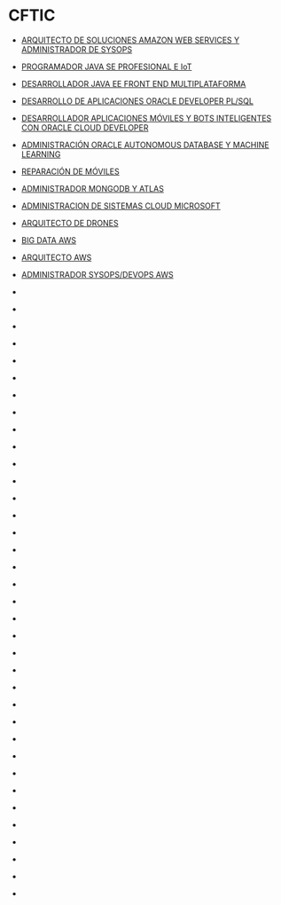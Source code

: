 # CFTIC

* [ARQUITECTO DE SOLUCIONES AMAZON WEB
SERVICES Y ADMINISTRADOR DE SYSOPS](https://sede.sepe.gob.es/es/portaltrabaja/resources/pdf/especialidades/IFCT47.pdf)

* [PROGRAMADOR JAVA SE PROFESIONAL E IoT](https://sede.sepe.gob.es/es/portaltrabaja/resources/pdf/especialidades/IFCT48.pdf)

* [DESARROLLADOR JAVA EE FRONT END
MULTIPLATAFORMA](https://sede.sepe.gob.es/es/portaltrabaja/resources/pdf/especialidades/IFCT49.pdf)

* [DESARROLLO DE APLICACIONES ORACLE
DEVELOPER PL/SQL](https://sede.sepe.gob.es/es/portaltrabaja/resources/pdf/especialidades/IFCT50.pdf)

* [DESARROLLADOR APLICACIONES MÓVILES Y
BOTS INTELIGENTES CON ORACLE CLOUD
DEVELOPER](https://sede.sepe.gob.es/es/portaltrabaja/resources/pdf/especialidades/IFCT51.pdf)

* [ADMINISTRACIÓN ORACLE AUTONOMOUS
DATABASE Y MACHINE LEARNING](https://sede.sepe.gob.es/es/portaltrabaja/resources/pdf/especialidades/IFCT52.pdf)

* [REPARACIÓN DE MÓVILES](https://sede.sepe.gob.es/es/portaltrabaja/resources/pdf/especialidades/IFCT57.pdf)

* [ADMINISTRADOR MONGODB Y ATLAS](https://sede.sepe.gob.es/es/portaltrabaja/resources/pdf/especialidades/IFCT64.pdf)

* [ADMINISTRACION DE SISTEMAS CLOUD
MICROSOFT](https://sede.sepe.gob.es/es/portaltrabaja/resources/pdf/especialidades/IFCT70.pdf)

* [ARQUITECTO DE DRONES](https://sede.sepe.gob.es/es/portaltrabaja/resources/pdf/especialidades/IFCT71.pdf)

* [BIG DATA AWS](https://sede.sepe.gob.es/es/portaltrabaja/resources/pdf/especialidades/IFCT74.pdf)

* [ARQUITECTO AWS](https://sede.sepe.gob.es/es/portaltrabaja/resources/pdf/especialidades/IFCT75.pdf)

* [ADMINISTRADOR SYSOPS/DEVOPS AWS](https://sede.sepe.gob.es/es/portaltrabaja/resources/pdf/especialidades/IFCT76.pdf)

* [](https://sede.sepe.gob.es/es/portaltrabaja/resources/pdf/especialidades/IFCT.pdf)

* [](https://sede.sepe.gob.es/es/portaltrabaja/resources/pdf/especialidades/IFCT.pdf)

* [](https://sede.sepe.gob.es/es/portaltrabaja/resources/pdf/especialidades/IFCT.pdf)

* [](https://sede.sepe.gob.es/es/portaltrabaja/resources/pdf/especialidades/IFCT.pdf)

* [](https://sede.sepe.gob.es/es/portaltrabaja/resources/pdf/especialidades/IFCT.pdf)

* [](https://sede.sepe.gob.es/es/portaltrabaja/resources/pdf/especialidades/IFCT.pdf)

* [](https://sede.sepe.gob.es/es/portaltrabaja/resources/pdf/especialidades/IFCT.pdf)

* [](https://sede.sepe.gob.es/es/portaltrabaja/resources/pdf/especialidades/IFCT.pdf)

* [](https://sede.sepe.gob.es/es/portaltrabaja/resources/pdf/especialidades/IFCT.pdf)

* [](https://sede.sepe.gob.es/es/portaltrabaja/resources/pdf/especialidades/IFCT.pdf)

* [](https://sede.sepe.gob.es/es/portaltrabaja/resources/pdf/especialidades/IFCT.pdf)

* [](https://sede.sepe.gob.es/es/portaltrabaja/resources/pdf/especialidades/IFCT.pdf)

* [](https://sede.sepe.gob.es/es/portaltrabaja/resources/pdf/especialidades/IFCT.pdf)

* [](https://sede.sepe.gob.es/es/portaltrabaja/resources/pdf/especialidades/IFCT.pdf)

* [](https://sede.sepe.gob.es/es/portaltrabaja/resources/pdf/especialidades/IFCT.pdf)

* [](https://sede.sepe.gob.es/es/portaltrabaja/resources/pdf/especialidades/IFCT.pdf)

* [](https://sede.sepe.gob.es/es/portaltrabaja/resources/pdf/especialidades/IFCT.pdf)

* [](https://sede.sepe.gob.es/es/portaltrabaja/resources/pdf/especialidades/IFCT.pdf)

* [](https://sede.sepe.gob.es/es/portaltrabaja/resources/pdf/especialidades/IFCT.pdf)

* [](https://sede.sepe.gob.es/es/portaltrabaja/resources/pdf/especialidades/IFCT.pdf)

* [](https://sede.sepe.gob.es/es/portaltrabaja/resources/pdf/especialidades/IFCT.pdf)

* [](https://sede.sepe.gob.es/es/portaltrabaja/resources/pdf/especialidades/IFCT.pdf)

* [](https://sede.sepe.gob.es/es/portaltrabaja/resources/pdf/especialidades/IFCT.pdf)

* [](https://sede.sepe.gob.es/es/portaltrabaja/resources/pdf/especialidades/IFCT.pdf)
* [](https://sede.sepe.gob.es/es/portaltrabaja/resources/pdf/especialidades/IFCT.pdf)

* [](https://sede.sepe.gob.es/es/portaltrabaja/resources/pdf/especialidades/IFCT.pdf)

* [](https://sede.sepe.gob.es/es/portaltrabaja/resources/pdf/especialidades/IFCT.pdf)

* [](https://sede.sepe.gob.es/es/portaltrabaja/resources/pdf/especialidades/IFCT.pdf)
* [](https://sede.sepe.gob.es/es/portaltrabaja/resources/pdf/especialidades/IFCT.pdf)

* [](https://sede.sepe.gob.es/es/portaltrabaja/resources/pdf/especialidades/IFCT.pdf)

* [](https://sede.sepe.gob.es/es/portaltrabaja/resources/pdf/especialidades/IFCT.pdf)

* [](https://sede.sepe.gob.es/es/portaltrabaja/resources/pdf/especialidades/IFCT.pdf)
* [](https://sede.sepe.gob.es/es/portaltrabaja/resources/pdf/especialidades/IFCT.pdf)

* [](https://sede.sepe.gob.es/es/portaltrabaja/resources/pdf/especialidades/IFCT.pdf)

* [](https://sede.sepe.gob.es/es/portaltrabaja/resources/pdf/especialidades/IFCT.pdf)

* [](https://sede.sepe.gob.es/es/portaltrabaja/resources/pdf/especialidades/IFCT.pdf)
